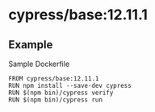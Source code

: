 # cypress/base:12.11.1

## Example

Sample Dockerfile

```
FROM cypress/base:12.11.1
RUN npm install --save-dev cypress
RUN $(npm bin)/cypress verify
RUN $(npm bin)/cypress run
```
